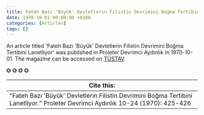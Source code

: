 ```yaml
---
title: Fateh Bazı 'Büyük' Devletlerin Filistin Devrimini Boğma Tertibini Lanetliyor
date: 1970-10-01 00:00:00 +0100
categories: [Articles]
tags: []
---
```


An article titled 'Fateh Bazı 'Büyük' Devletlerin Filistin Devrimini Boğma Tertibini Lanetliyor' was published in Proleter Devrimci Aydınlık in 1970-10-01. The magazine can be accessed on [TÜSTAV](https://www.tustav.org/sureli-yayinlar-arsivi/aydinlik/).

✪ ✪ ✪ ✪



| Cite this:   |
|--------|
| "Fateh Bazı 'Büyük' Devletlerin Filistin Devrimini Boğma Tertibini Lanetliyor." Proleter Devrimci Aydınlık 10-24 (1970): 425-426 

